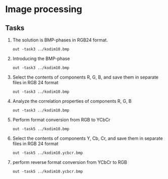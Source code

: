 # Image processing

## Tasks

1. The solution is BMP-phases in RGB24 format.
    ```shell
    out -task3 ../kodim10.bmp
    ```
   
2. Introducing the BMP-phase
    ```shell
    out -task3 ../kodim10.bmp
    ```
   
3. Select the contents of components R, G, B, and save them in separate files in RGB 24 format
    ```shell
    out -task3 ../kodim10.bmp
    ```
   
4. Analyze the correlation properties of components R, G, B
    ```shell
    out -task3 ../kodim10.bmp
    ```

5. Perform format conversion from RGB to YCbCr
    ```shell
    out -task5 ../kodim10.bmp
    ```

6. Select the contents of components Y, Cb, Cr, and save them in separate files in RGB 24 format
    ```shell
    out -task5 ../kodim10.ycbcr.bmp
    ```
7. perform reverse format conversion from YCbCr to RGB
    ```shell
    out -task5 ../kodim10.ycbcr.bmp
    ```

